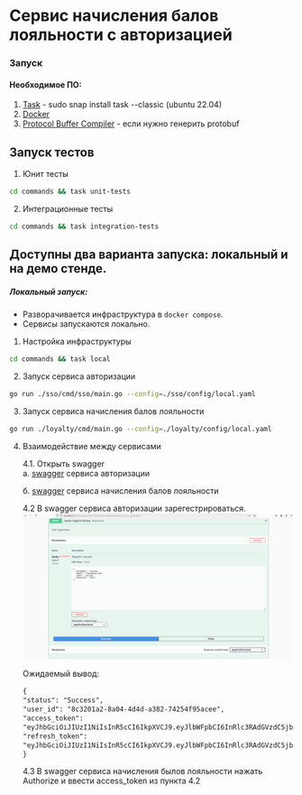 # Сервис начисления балов лояльности с авторизацией 

### Запуск

#### Необходимое ПО:
1. [Task](https://taskfile.dev/installation/) -  sudo snap install task --classic (ubuntu 22.04)
2. [Docker](https://docs.docker.com/engine/install/)
3. [Protocol Buffer Compiler](https://grpc.io/docs/protoc-installation/#install-using-a-package-manager) - если нужно генерить protobuf


## Запуск тестов
1. Юнит тесты
```bash
cd commands && task unit-tests
```

2. Интеграционные тесты
```bash
cd commands && task integration-tests
```

##  Доступны два варианта запуска: локальный и на демо стенде.

##### Локальный запуск:
* Разворачивается инфраструктура в `docker compose`.
* Сервисы запускаются локально.

1. Настройка инфраструктуры
```bash
cd commands && task local
```

2. Запуск сервиса авторизации
```bash
go run ./sso/cmd/sso/main.go --config=./sso/config/local.yaml
```

3. Запуск сервиса начисления балов лояльности
```bash
go run ./loyalty/cmd/main.go --config=./loyalty/config/local.yaml
```

4. Взаимодействие между сервисами
    
    4.1. Открыть swagger   
    a. [swagger](http://localhost:8000/swagger/index.htm/index.html) сервиса авторизации
    
    б. [swagger](http://localhost:8001/swagger/index.htm/index.html) сервиса начисления балов лояльности 

    4.2 В swagger сервиса авторизации зарегестрироваться.
   ![registration.png](docs%2Fregistration.png)
    
    Ожидаемый вывод: 
    ```
    {
    "status": "Success",
    "user_id": "8c3201a2-8a04-4d4d-a382-74254f95acee",
    "access_token": "eyJhbGciOiJIUzI1NiIsInR5cCI6IkpXVCJ9.eyJlbWFpbCI6InRlc3RAdGVzdC5jb20iLCJleHAiOjE3MjUxNzM1MjMsInRva2VuX3R5cGUiOiJhY2Nlc3MiLCJ1aWQiOiI4YzMyMDFhMi04YTA0LTRkNGQtYTM4Mi03NDI1NGY5NWFjZWUifQ.Vs0_3XGKETR5roWuogS46YgxRo_rcW5KtYz5z_ACgG8",
    "refresh_token": "eyJhbGciOiJIUzI1NiIsInR5cCI6IkpXVCJ9.eyJlbWFpbCI6InRlc3RAdGVzdC5jb20iLCJleHAiOjE3MjYwMzM5MjMsInRva2VuX3R5cGUiOiJyZWZyZXNoIiwidWlkIjoiOGMzMjAxYTItOGEwNC00ZDRkLWEzODItNzQyNTRmOTVhY2VlIn0.hu4JOd30HxyHWJBDUP2H0b1IDlVfNmGP0lPh42lghmk"
    }
    ```
   
    4.3 В swagger сервиса начисления былов лояльности нажать Authorize и ввести access_token из пункта 4.2
    